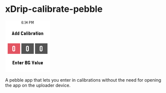 # xDrip-calibrate-pebble

![](screenshots/addcalibration.png)

A pebble app that lets you enter in calibrations without the need for opening the app on the uploader device.
